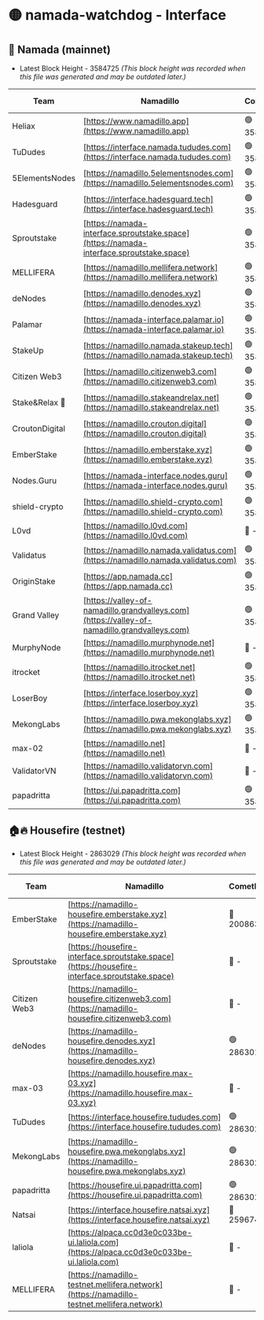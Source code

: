 # 🟡 namada-watchdog - Interface

## 🚀 Namada (mainnet)
- Latest Block Height - 3584725 *(This block height was recorded when this file was generated and may be outdated later.)*

| Team | Namadillo | CometBFT | Indexer | MASP Indexer |
|-|-|-|-|-|
| Heliax | [https://www.namadillo.app](https://www.namadillo.app) | 🟢 3584704 | 🟢 3584703 | 🟢 3584703 |
| TuDudes | [https://interface.namada.tududes.com](https://interface.namada.tududes.com) | 🟢 3584704 | 🟢 3584704 | 🟢 3584704 |
| 5ElementsNodes | [https://namadillo.5elementsnodes.com](https://namadillo.5elementsnodes.com) | 🟢 3584704 | 🟢 3584704 | 🟢 3584704 |
| Hadesguard | [https://interface.hadesguard.tech](https://interface.hadesguard.tech) | 🟢 3584705 | 🟢 3584705 | 🟢 3584705 |
| Sproutstake | [https://namada-interface.sproutstake.space](https://namada-interface.sproutstake.space) | 🟢 3584706 | 🟢 3584706 | 🟢 3584706 |
| MELLIFERA | [https://namadillo.mellifera.network](https://namadillo.mellifera.network) | 🟢 3584707 | 🟢 3584707 | 🟢 3584707 |
| deNodes | [https://namadillo.denodes.xyz](https://namadillo.denodes.xyz) | 🟢 3584707 | 🟢 3584707 | 🟢 3584708 |
| Palamar | [https://namada-interface.palamar.io](https://namada-interface.palamar.io) | 🟢 3584708 | 🟢 3584708 | 🟢 3584708 |
| StakeUp | [https://namadillo.namada.stakeup.tech](https://namadillo.namada.stakeup.tech) | 🟢 3584709 | 🟢 3584709 | 🟢 3584709 |
| Citizen Web3 | [https://namadillo.citizenweb3.com](https://namadillo.citizenweb3.com) | 🟢 3584710 | 🟢 3584710 | 🟢 3584710 |
| Stake&Relax 🦥 | [https://namadillo.stakeandrelax.net](https://namadillo.stakeandrelax.net) | 🟢 3584710 | 🟢 3584710 | 🟢 3584711 |
| CroutonDigital | [https://namadillo.crouton.digital](https://namadillo.crouton.digital) | 🟢 3584711 | 🟢 3584711 | 🟢 3584712 |
| EmberStake | [https://namadillo.emberstake.xyz](https://namadillo.emberstake.xyz) | 🟢 3584712 | 🟢 3584712 | 🟢 3584712 |
| Nodes.Guru | [https://namada-interface.nodes.guru](https://namada-interface.nodes.guru) | 🟢 3584713 | 🟢 3584712 | 🟢 3584712 |
| shield-crypto | [https://namadillo.shield-crypto.com](https://namadillo.shield-crypto.com) | 🟢 3584713 | 🟢 3584713 | 🟢 3584713 |
| L0vd | [https://namadillo.l0vd.com](https://namadillo.l0vd.com) | 🔴 - | 🔴 - | 🔴 - |
| Validatus | [https://namadillo.namada.validatus.com](https://namadillo.namada.validatus.com) | 🟢 3584716 | 🟢 3584716 | 🟢 3584716 |
| OriginStake | [https://app.namada.cc](https://app.namada.cc) | 🟢 3584717 | 🟢 3584717 | 🟢 3584717 |
| Grand Valley | [https://valley-of-namadillo.grandvalleys.com](https://valley-of-namadillo.grandvalleys.com) | 🟢 3584718 | 🟢 3584717 | 🟢 3584718 |
| MurphyNode | [https://namadillo.murphynode.net](https://namadillo.murphynode.net) | 🔴 - | 🔴 - | 🔴 - |
| itrocket | [https://namadillo.itrocket.net](https://namadillo.itrocket.net) | 🟢 3584720 | 🟢 3584720 | 🟢 3584720 |
| LoserBoy | [https://interface.loserboy.xyz](https://interface.loserboy.xyz) | 🟢 3584720 | 🟢 3584720 | 🟢 3584720 |
| MekongLabs | [https://namadillo.pwa.mekonglabs.xyz](https://namadillo.pwa.mekonglabs.xyz) | 🟢 3584721 | 🟢 3584721 | 🟢 3584721 |
| max-02 | [https://namadillo.net](https://namadillo.net) | 🔴 - | 🔴 - | 🔴 - |
| ValidatorVN | [https://namadillo.validatorvn.com](https://namadillo.validatorvn.com) | 🔴 - | 🔴 - | 🔴 - |
| papadritta | [https://ui.papadritta.com](https://ui.papadritta.com) | 🟢 3584725 | 🟢 3584725 | 🟢 3584725 |

## 🏠🔥 Housefire (testnet)
- Latest Block Height - 2863029 *(This block height was recorded when this file was generated and may be outdated later.)*

| Team | Namadillo | CometBFT | Indexer | MASP Indexer |
|-|-|-|-|-|
| EmberStake | [https://namadillo-housefire.emberstake.xyz](https://namadillo-housefire.emberstake.xyz) | 🔴 2008636 | 🔴 - | 🔴 - |
| Sproutstake | [https://housefire-interface.sproutstake.space](https://housefire-interface.sproutstake.space) | 🔴 - | 🔴 - | 🔴 - |
| Citizen Web3 | [https://namadillo-housefire.citizenweb3.com](https://namadillo-housefire.citizenweb3.com) | 🔴 - | 🔴 - | 🔴 - |
| deNodes | [https://namadillo-housefire.denodes.xyz](https://namadillo-housefire.denodes.xyz) | 🟢 2863019 | 🟢 2863019 | 🟢 2863019 |
| max-03 | [https://namadillo.housefire.max-03.xyz](https://namadillo.housefire.max-03.xyz) | 🔴 - | 🔴 - | 🔴 - |
| TuDudes | [https://interface.housefire.tududes.com](https://interface.housefire.tududes.com) | 🟢 2863028 | 🔴 2802089 | 🟢 2863028 |
| MekongLabs | [https://namadillo-housefire.pwa.mekonglabs.xyz](https://namadillo-housefire.pwa.mekonglabs.xyz) | 🟢 2863028 | 🔴 2802089 | 🟢 2863028 |
| papadritta | [https://housefire.ui.papadritta.com](https://housefire.ui.papadritta.com) | 🟢 2863029 | 🟢 2863028 | 🟢 2863029 |
| Natsai | [https://interface.housefire.natsai.xyz](https://interface.housefire.natsai.xyz) | 🔴 2596741 | 🔴 2596741 | 🔴 2596741 |
| laliola | [https://alpaca.cc0d3e0c033be-ui.laliola.com](https://alpaca.cc0d3e0c033be-ui.laliola.com) | 🔴 - | 🔴 - | 🔴 - |
| MELLIFERA | [https://namadillo-testnet.mellifera.network](https://namadillo-testnet.mellifera.network) | 🔴 - | 🔴 2778001 | 🔴 2607259 |

